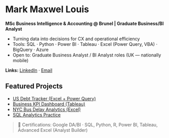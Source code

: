 # Mark Maxwel Louis
**MSc Business Intelligence & Accounting @ Brunel | Graduate Business/BI Analyst**

- Turning data into decisions for CX and operational efficiency
- Tools: SQL · Python · Power BI · Tableau · Excel (Power Query, VBA) · BigQuery · Azure
- Open to: Graduate Business Analyst / BI Analyst roles (UK — nationally mobile)

**Links:** [LinkedIn](https://www.linkedin.com/in/louismarkmaxwel) · [Email](mailto:louismarkmaxwel@gmail.com)

## Featured Projects
- [US Debt Tracker (Excel + Power Query)](https://github.com/markmaxwellouis/us-debt-tracker-excel)
- [Business KPI Dashboard (Tableau)](https://github.com/markmaxwellouis/business-kpi-dashboard-tableau)
- [NYC Bus Delay Analytics (Excel)](https://github.com/markmaxwellouis/nyc-bus-delay-analytics)
- [SQL Analytics Practice](https://github.com/markmaxwellouis/sql-analytics-practice)

> 📜 Certifications: Google DA/BI · SQL, Python, R, Power BI, Tableau, Advanced Excel (Analyst Builder)
